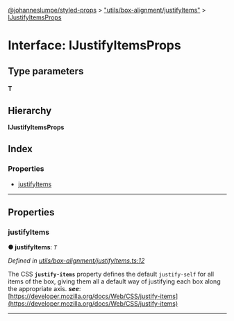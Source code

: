 [@johanneslumpe/styled-props](../README.md) > ["utils/box-alignment/justifyItems"](../modules/_utils_box_alignment_justifyitems_.md) > [IJustifyItemsProps](../interfaces/_utils_box_alignment_justifyitems_.ijustifyitemsprops.md)

# Interface: IJustifyItemsProps

## Type parameters
#### T 
## Hierarchy

**IJustifyItemsProps**

## Index

### Properties

* [justifyItems](_utils_box_alignment_justifyitems_.ijustifyitemsprops.md#justifyitems)

---

## Properties

<a id="justifyitems"></a>

###  justifyItems

**● justifyItems**: *`T`*

*Defined in [utils/box-alignment/justifyItems.ts:12](https://github.com/johanneslumpe/styled-props/blob/3abf398/src/utils/box-alignment/justifyItems.ts#L12)*

The CSS **`justify-items`** property defines the default `justify-self` for all items of the box, giving them all a default way of justifying each box along the appropriate axis.
*__see__*: [https://developer.mozilla.org/docs/Web/CSS/justify-items](https://developer.mozilla.org/docs/Web/CSS/justify-items)

___

